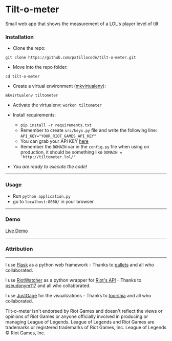 # Tilt-o-meter
Small web app that shows the measurement of a LOL's player level of tilt


### Installation

* Clone the repo:

`git clone https://github.com/patillacode/tilt-o-meter.git`

* Move into the repo folder:

`cd tilt-o-meter`

* Create a virtual environment ([mkvirtualenv](http://docs.python-guide.org/en/latest/dev/virtualenvs/)):

```mkvirtualenv tiltometer```

* Activate the virtualenv:
```workon tiltometer```

* Install requirements:

    * `pip install -r requirements.txt`
    * Remember to create `src/keys.py` file and write the following line: `API_KEY="YOUR_RIOT_GAMES_API_KEY"`
    * You can grab your API KEY [here](https://developer.riotgames.com/)
    * Remember the `DOMAIN` var in the `config.py` file when using on production, it should be something like `DOMAIN = 'http://tiltometer.lol/'`

* _You are ready to execute the code!_

------------

### Usage
* Run `python application.py`
* go to `localhost:8080/` in your browser

------------

### Demo
[Live Demo](http://tiltometer.lol/)

------------

### Attribution ###
-------------------
I use [Flask](https://github.com/pallets/flask) as a python web framework - Thanks to [pallets](https://github.com/pallets/) and all who collaborated.

I use [RiotWatcher](https://github.com/pseudonym117/Riot-Watcher) as a python wrapper for [Riot's API](developer.riotgames.com) - Thanks to [pseudonym117](https://github.com/pseudonym117) and all who collaborated.

I use [JustGage](https://github.com/toorshia/justgage) for the visualizations -  Thanks to [toorshia](https://github.com/toorshia) and all who collaborated.


Tilt-o-meter isn't endorsed by Riot Games and doesn't reflect the views or opinions of Riot Games or anyone officially involved in producing or managing League of Legends. League of Legends and Riot Games are trademarks or registered trademarks of Riot Games, Inc. League of Legends © Riot Games, Inc.
